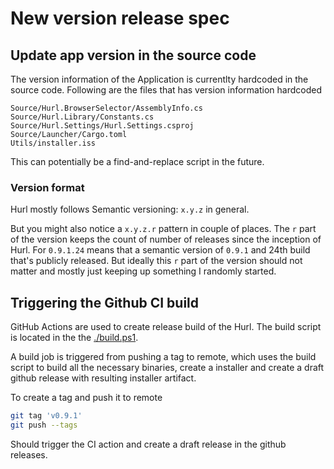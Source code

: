 # New version release spec

## Update app version in the source code

The version information of the Application is currentlty hardcoded in
the source code. Following are the files that has version information
hardcoded

```
Source/Hurl.BrowserSelector/AssemblyInfo.cs
Source/Hurl.Library/Constants.cs
Source/Hurl.Settings/Hurl.Settings.csproj
Source/Launcher/Cargo.toml
Utils/installer.iss
```

This can potentially be a find-and-replace script in the future.

### Version format

Hurl mostly follows Semantic versioning: `x.y.z` in general.

But you might also notice a `x.y.z.r` pattern in couple of places.
The `r` part of the version keeps the count of number of releases
since the inception of Hurl. For `0.9.1.24` means that a semantic
version of `0.9.1` and 24th build that's publicly released. But ideally
this `r` part of the version should not matter and mostly just keeping
up something I randomly started.

## Triggering the Github CI build

GitHub Actions are used to create release build of the Hurl. The build
script is located in the the [./build.ps1](/build.ps1).

A build job is triggered from pushing a tag to remote, which uses the
build script to build all the necessary binaries, create a installer
and create a draft github release with resulting installer artifact.

To create a tag and push it to remote

```sh
git tag 'v0.9.1'
git push --tags
```

Should trigger the CI action and create a draft release in the github
releases.
